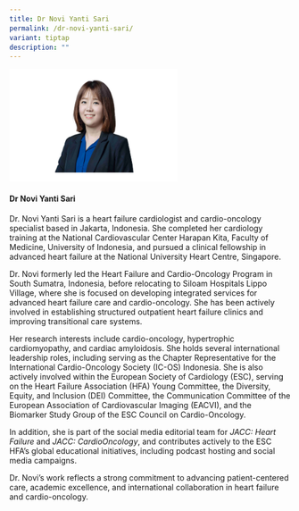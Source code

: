 ```yaml
---
title: Dr Novi Yanti Sari
permalink: /dr-novi-yanti-sari/
variant: tiptap
description: ""
---
```

<p></p>
<div class="isomer-image-wrapper">
<img style="width: 60%;" height="auto" width="100%" alt="" src="/images/ASPIRE Network /Novi_Yanti_Sari.png">
</div>
<h4>Dr Novi Yanti Sari</h4>
<p>Dr. Novi Yanti Sari&nbsp;is a heart failure cardiologist and cardio-oncology
specialist based in Jakarta, Indonesia. She completed her cardiology training
at the National Cardiovascular Center Harapan Kita, Faculty of Medicine,
University of Indonesia, and pursued a clinical fellowship in advanced
heart failure at the National University Heart Centre, Singapore.</p>
<p>Dr. Novi formerly led the Heart Failure and Cardio-Oncology Program in
South Sumatra, Indonesia, before relocating to Siloam Hospitals Lippo Village,
where she is focused on developing integrated services for advanced heart
failure care and cardio-oncology. She has been actively involved in establishing
structured outpatient heart failure clinics and improving transitional
care systems.</p>
<p>Her research interests include cardio-oncology, hypertrophic cardiomyopathy,
and cardiac amyloidosis. She holds several international leadership roles,
including serving as the Chapter Representative for the International Cardio-Oncology
Society (IC-OS) Indonesia. She is also actively involved within the European
Society of Cardiology (ESC), serving on the Heart Failure Association (HFA)
Young Committee, the Diversity, Equity, and Inclusion (DEI) Committee,
the Communication Committee of the European Association of Cardiovascular
Imaging (EACVI), and the Biomarker Study Group of the ESC Council on Cardio-Oncology.</p>
<p>In addition, she is part of the social media editorial team for&nbsp;<em>JACC: Heart Failure</em>&nbsp;and&nbsp;<em>JACC: CardioOncology</em>,
and contributes actively to the ESC HFA’s global educational initiatives,
including podcast hosting and social media campaigns.</p>
<p>Dr. Novi’s work reflects a strong commitment to advancing patient-centered
care, academic excellence, and international collaboration in heart failure
and cardio-oncology.</p>